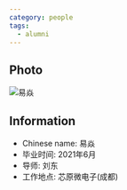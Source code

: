 ```yaml
---
category: people
tags:
  - alumni
---
```


## Photo

![易焱](https://user-images.githubusercontent.com/116997215/201503039-4ffc0eb7-9fee-4e22-822f-85cdb99dc607.jpg)
## Information

- Chinese name: 易焱
- 毕业时间: 2021年6月
- 导师: 刘东
- 工作地点: 芯原微电子(成都)